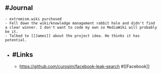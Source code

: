 ## #Journal
	- extremism.wiki purchased
	- Fell down the wiki/knowledge management rabbit hole and didn't find a clear winner. I don't want to code my own so MediaWiki will probably be it.
	- Talked to [[James]] about the project idea. He thinks it has potential.
- ## #Links
	- https://github.com/curosim/facebook-leak-search #[[Facebook]]